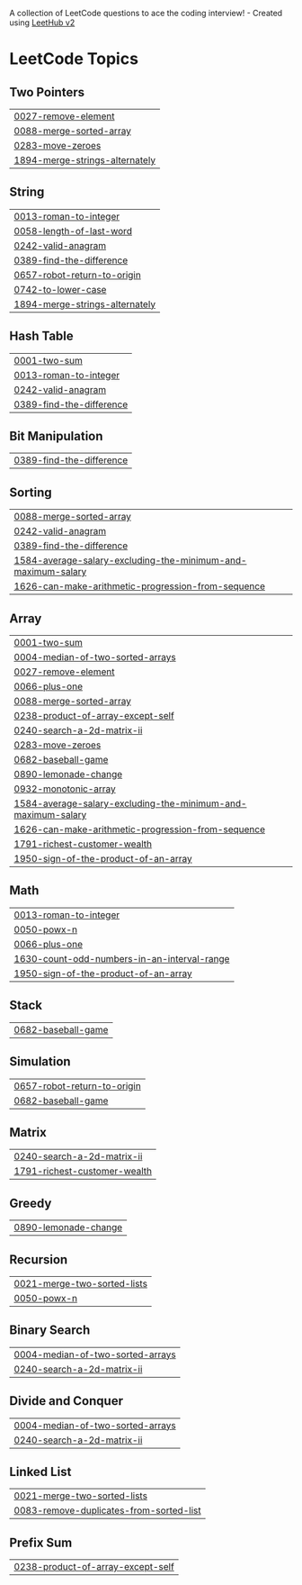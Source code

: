 A collection of LeetCode questions to ace the coding interview! - Created using [LeetHub v2](https://github.com/arunbhardwaj/LeetHub-2.0)
<!---LeetCode Topics Start-->
# LeetCode Topics
## Two Pointers
|  |
| ------- |
| [0027-remove-element](https://github.com/anuragprasoon/MyLeetCode/tree/master/0027-remove-element) |
| [0088-merge-sorted-array](https://github.com/anuragprasoon/MyLeetCode/tree/master/0088-merge-sorted-array) |
| [0283-move-zeroes](https://github.com/anuragprasoon/MyLeetCode/tree/master/0283-move-zeroes) |
| [1894-merge-strings-alternately](https://github.com/anuragprasoon/MyLeetCode/tree/master/1894-merge-strings-alternately) |
## String
|  |
| ------- |
| [0013-roman-to-integer](https://github.com/anuragprasoon/MyLeetCode/tree/master/0013-roman-to-integer) |
| [0058-length-of-last-word](https://github.com/anuragprasoon/MyLeetCode/tree/master/0058-length-of-last-word) |
| [0242-valid-anagram](https://github.com/anuragprasoon/MyLeetCode/tree/master/0242-valid-anagram) |
| [0389-find-the-difference](https://github.com/anuragprasoon/MyLeetCode/tree/master/0389-find-the-difference) |
| [0657-robot-return-to-origin](https://github.com/anuragprasoon/MyLeetCode/tree/master/0657-robot-return-to-origin) |
| [0742-to-lower-case](https://github.com/anuragprasoon/MyLeetCode/tree/master/0742-to-lower-case) |
| [1894-merge-strings-alternately](https://github.com/anuragprasoon/MyLeetCode/tree/master/1894-merge-strings-alternately) |
## Hash Table
|  |
| ------- |
| [0001-two-sum](https://github.com/anuragprasoon/MyLeetCode/tree/master/0001-two-sum) |
| [0013-roman-to-integer](https://github.com/anuragprasoon/MyLeetCode/tree/master/0013-roman-to-integer) |
| [0242-valid-anagram](https://github.com/anuragprasoon/MyLeetCode/tree/master/0242-valid-anagram) |
| [0389-find-the-difference](https://github.com/anuragprasoon/MyLeetCode/tree/master/0389-find-the-difference) |
## Bit Manipulation
|  |
| ------- |
| [0389-find-the-difference](https://github.com/anuragprasoon/MyLeetCode/tree/master/0389-find-the-difference) |
## Sorting
|  |
| ------- |
| [0088-merge-sorted-array](https://github.com/anuragprasoon/MyLeetCode/tree/master/0088-merge-sorted-array) |
| [0242-valid-anagram](https://github.com/anuragprasoon/MyLeetCode/tree/master/0242-valid-anagram) |
| [0389-find-the-difference](https://github.com/anuragprasoon/MyLeetCode/tree/master/0389-find-the-difference) |
| [1584-average-salary-excluding-the-minimum-and-maximum-salary](https://github.com/anuragprasoon/MyLeetCode/tree/master/1584-average-salary-excluding-the-minimum-and-maximum-salary) |
| [1626-can-make-arithmetic-progression-from-sequence](https://github.com/anuragprasoon/MyLeetCode/tree/master/1626-can-make-arithmetic-progression-from-sequence) |
## Array
|  |
| ------- |
| [0001-two-sum](https://github.com/anuragprasoon/MyLeetCode/tree/master/0001-two-sum) |
| [0004-median-of-two-sorted-arrays](https://github.com/anuragprasoon/MyLeetCode/tree/master/0004-median-of-two-sorted-arrays) |
| [0027-remove-element](https://github.com/anuragprasoon/MyLeetCode/tree/master/0027-remove-element) |
| [0066-plus-one](https://github.com/anuragprasoon/MyLeetCode/tree/master/0066-plus-one) |
| [0088-merge-sorted-array](https://github.com/anuragprasoon/MyLeetCode/tree/master/0088-merge-sorted-array) |
| [0238-product-of-array-except-self](https://github.com/anuragprasoon/MyLeetCode/tree/master/0238-product-of-array-except-self) |
| [0240-search-a-2d-matrix-ii](https://github.com/anuragprasoon/MyLeetCode/tree/master/0240-search-a-2d-matrix-ii) |
| [0283-move-zeroes](https://github.com/anuragprasoon/MyLeetCode/tree/master/0283-move-zeroes) |
| [0682-baseball-game](https://github.com/anuragprasoon/MyLeetCode/tree/master/0682-baseball-game) |
| [0890-lemonade-change](https://github.com/anuragprasoon/MyLeetCode/tree/master/0890-lemonade-change) |
| [0932-monotonic-array](https://github.com/anuragprasoon/MyLeetCode/tree/master/0932-monotonic-array) |
| [1584-average-salary-excluding-the-minimum-and-maximum-salary](https://github.com/anuragprasoon/MyLeetCode/tree/master/1584-average-salary-excluding-the-minimum-and-maximum-salary) |
| [1626-can-make-arithmetic-progression-from-sequence](https://github.com/anuragprasoon/MyLeetCode/tree/master/1626-can-make-arithmetic-progression-from-sequence) |
| [1791-richest-customer-wealth](https://github.com/anuragprasoon/MyLeetCode/tree/master/1791-richest-customer-wealth) |
| [1950-sign-of-the-product-of-an-array](https://github.com/anuragprasoon/MyLeetCode/tree/master/1950-sign-of-the-product-of-an-array) |
## Math
|  |
| ------- |
| [0013-roman-to-integer](https://github.com/anuragprasoon/MyLeetCode/tree/master/0013-roman-to-integer) |
| [0050-powx-n](https://github.com/anuragprasoon/MyLeetCode/tree/master/0050-powx-n) |
| [0066-plus-one](https://github.com/anuragprasoon/MyLeetCode/tree/master/0066-plus-one) |
| [1630-count-odd-numbers-in-an-interval-range](https://github.com/anuragprasoon/MyLeetCode/tree/master/1630-count-odd-numbers-in-an-interval-range) |
| [1950-sign-of-the-product-of-an-array](https://github.com/anuragprasoon/MyLeetCode/tree/master/1950-sign-of-the-product-of-an-array) |
## Stack
|  |
| ------- |
| [0682-baseball-game](https://github.com/anuragprasoon/MyLeetCode/tree/master/0682-baseball-game) |
## Simulation
|  |
| ------- |
| [0657-robot-return-to-origin](https://github.com/anuragprasoon/MyLeetCode/tree/master/0657-robot-return-to-origin) |
| [0682-baseball-game](https://github.com/anuragprasoon/MyLeetCode/tree/master/0682-baseball-game) |
## Matrix
|  |
| ------- |
| [0240-search-a-2d-matrix-ii](https://github.com/anuragprasoon/MyLeetCode/tree/master/0240-search-a-2d-matrix-ii) |
| [1791-richest-customer-wealth](https://github.com/anuragprasoon/MyLeetCode/tree/master/1791-richest-customer-wealth) |
## Greedy
|  |
| ------- |
| [0890-lemonade-change](https://github.com/anuragprasoon/MyLeetCode/tree/master/0890-lemonade-change) |
## Recursion
|  |
| ------- |
| [0021-merge-two-sorted-lists](https://github.com/anuragprasoon/MyLeetCode/tree/master/0021-merge-two-sorted-lists) |
| [0050-powx-n](https://github.com/anuragprasoon/MyLeetCode/tree/master/0050-powx-n) |
## Binary Search
|  |
| ------- |
| [0004-median-of-two-sorted-arrays](https://github.com/anuragprasoon/MyLeetCode/tree/master/0004-median-of-two-sorted-arrays) |
| [0240-search-a-2d-matrix-ii](https://github.com/anuragprasoon/MyLeetCode/tree/master/0240-search-a-2d-matrix-ii) |
## Divide and Conquer
|  |
| ------- |
| [0004-median-of-two-sorted-arrays](https://github.com/anuragprasoon/MyLeetCode/tree/master/0004-median-of-two-sorted-arrays) |
| [0240-search-a-2d-matrix-ii](https://github.com/anuragprasoon/MyLeetCode/tree/master/0240-search-a-2d-matrix-ii) |
## Linked List
|  |
| ------- |
| [0021-merge-two-sorted-lists](https://github.com/anuragprasoon/MyLeetCode/tree/master/0021-merge-two-sorted-lists) |
| [0083-remove-duplicates-from-sorted-list](https://github.com/anuragprasoon/MyLeetCode/tree/master/0083-remove-duplicates-from-sorted-list) |
## Prefix Sum
|  |
| ------- |
| [0238-product-of-array-except-self](https://github.com/anuragprasoon/MyLeetCode/tree/master/0238-product-of-array-except-self) |
<!---LeetCode Topics End-->